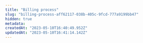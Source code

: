 ```yaml
---
title: "Billing process"
slug: "billing-process-aff62117-038b-405c-9fcd-777a9199bb47"
hidden: true
metadata: 
createdAt: "2023-05-10T16:40:49.952Z"
updatedAt: "2023-05-10T16:41:14.142Z"
---
```

